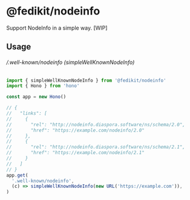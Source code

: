 # @fedikit/nodeinfo

Support NodeInfo in a simple way. [WIP]

## Usage

###### /.well-known/nodeinfo (simpleWellKnownNodeInfo)

```ts
import { simpleWellKnownNodeInfo } from '@fedikit/nodeinfo'
import { Hono } from 'hono'

const app = new Hono()

// {
//   "links": [
//     {
//       "rel": "http://nodeinfo.diaspora.software/ns/schema/2.0",
//       "href": "https://example.com/nodeinfo/2.0"
//     },
//     {
//       "rel": "http://nodeinfo.diaspora.software/ns/schema/2.1",
//       "href": "https://example.com/nodeinfo/2.1"
//     }
//   ]
// }
app.get(
  '.well-known/nodeinfo',
  (c) => simpleWellKnownNodeInfo(new URL('https://example.com')),
)
```

